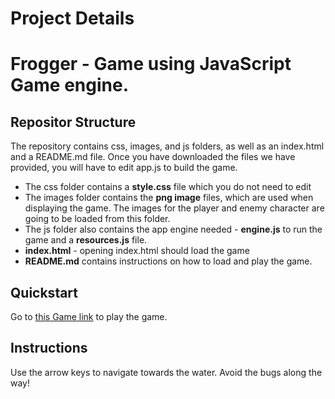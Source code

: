 # Project Details
Frogger - Game using JavaScript Game engine.
===============================

## Repositor Structure

The repository contains css, images, and js folders, as well as an index.html and a README.md file. Once you have downloaded the files we have provided, you will have to edit app.js to build the game.

* The css folder contains a **style.css** file which you do not need to edit
* The images folder contains the **png image** files, which are used when displaying the game. The images for the player and enemy character are going to be loaded from this folder.
* The js folder also contains the app engine needed - **engine.js** to run the game and a **resources.js** file.
* **index.html** - opening index.html should load the game
* **README.md** contains instructions on how to load and play the game.

## Quickstart

Go to [this Game link](http://manubhargav.github.io/frogger) to play the game.

## Instructions

Use the arrow keys to navigate towards the water. Avoid the bugs along the way!
